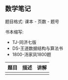 ## 数学笔记

题目格式: 课本 - 页数 - 题号

书本缩写:

- TJ-同济七版
- DS-王道数据结构与算法书
- 1800-汤家凤1800题




| 题目   | 描述   | 讲解   |
| ---- | ---- | ---- |
|      |      |      |

 

 

